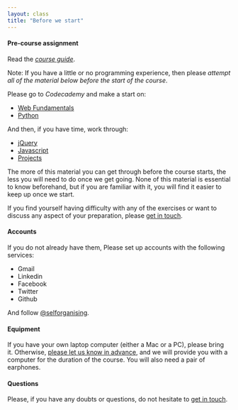 ```yaml
---
layout: class
title: "Before we start"
---
```


#### Pre-course assignment

Read the *[course guide](guide)*.

Note: If you have a little or no programming experience, then please *attempt all of the material below before the start of the course*.

Please go to _Codecademy_ and make a start on:

* [Web Fundamentals](http://www.codecademy.com/tracks/web)
* [Python](http://www.codecademy.com/tracks/python)

And then, if you have time, work through:

* [jQuery](http://www.codecademy.com/tracks/jquery)
* [Javascript](http://www.codecademy.com/tracks/javascript)
* [Projects](http://www.codecademy.com/tracks/projects)

The more of this material you can get through before the course starts, the less you will need to do once we get going. None of this material is essential to know beforehand, but if you are familiar with it, you will find it easier to keep up once we start.

If you find yourself having difficulty with any of the exercises or want to discuss any aspect of your preparation, please <a href="mailto:academy@selforganising.org" target="_blank">get in touch</a>. 

#### Accounts

If you do not already have them, Please set up accounts with the following services:

* Gmail
* Linkedin
* Facebook
* Twitter 
* Github

And follow [@selforganising](https://twitter.com/selforganising).

#### Equipment

If you have your own laptop computer (either a Mac or a PC), please bring it. Otherwise, <a href="mailto:academy@selforganising.org" target="_blank">please let us know in advance</a>, and we will provide you with a computer for the duration of the course. You will also need a pair of earphones.

#### Questions

Please, if you have any doubts or questions, do not hesitate to <a href="mailto:academy@selforganising.org" target="_blank">get in touch</a>. 

